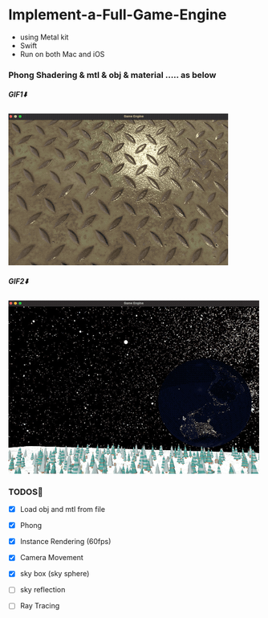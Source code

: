 # Implement-a-Full-Game-Engine
- using Metal kit
- Swift
- Run on both Mac and iOS

### Phong Shadering & mtl & obj & material ..... as below

##### GIF1⬇️ 

![](./imgs/metalplate.gif)

##### GIF2⬇️ 

![](./imgs/holiday.gif)

### TODOS📒

- [x] Load obj and mtl from file
- [x] Phong
- [x] Instance Rendering (60fps) 
- [x] Camera Movement
- [x] sky box (sky sphere)
- [ ] sky reflection
- [ ] Ray Tracing

